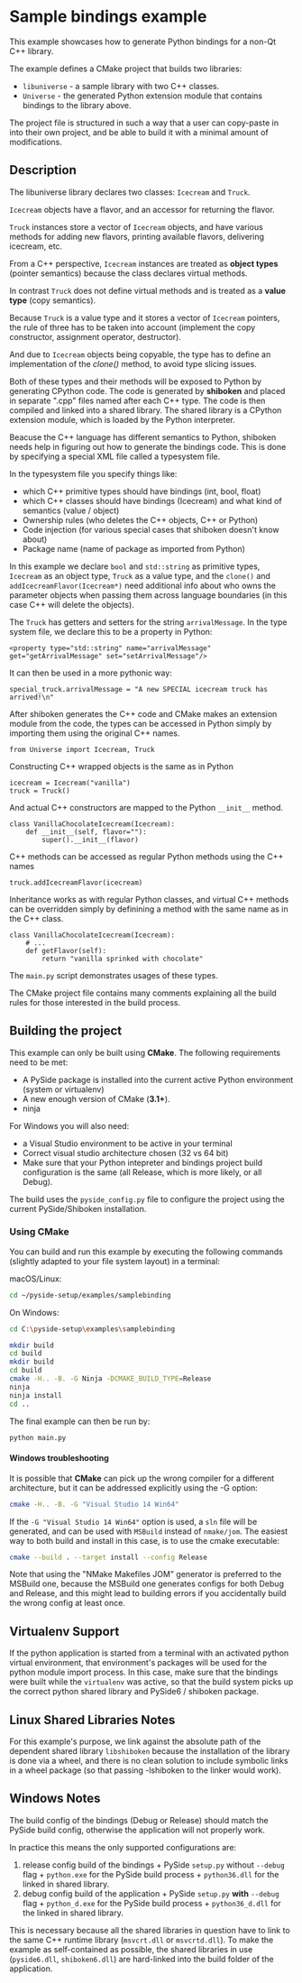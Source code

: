 # Sample bindings example

This example showcases how to generate Python bindings for a
non-Qt C++ library.

The example defines a CMake project that builds two libraries:
* `libuniverse` - a sample library with two C++ classes.
* `Universe` - the generated Python extension module that contains
  bindings to the library above.

The project file is structured in such a way that a user can copy-paste
in into their own project, and be able to build it with a minimal amount
of modifications.

## Description

The libuniverse library declares two classes: `Icecream` and `Truck`.

`Icecream` objects have a flavor, and an accessor for returning the
flavor.

`Truck` instances store a vector of `Icecream` objects, and have various
methods for adding new flavors, printing available flavors, delivering
icecream, etc.

From a C++ perspective, `Icecream` instances are treated as
**object types** (pointer semantics) because the class declares virtual
methods.

In contrast `Truck` does not define virtual methods and is treated as
a **value type** (copy semantics).

Because `Truck` is a value type and it stores a vector of `Icecream`
pointers, the rule of three has to be taken into account (implement the
copy constructor, assignment operator, destructor).

And due to `Icecream` objects being copyable, the type has to define an
implementation of the *clone()* method, to avoid type slicing issues.

Both of these types and their methods will be exposed to Python by
generating CPython code. The code is generated by **shiboken** and
placed in separate ".cpp" files named after each C++ type. The code is
then compiled and linked into a shared library. The shared library is a
CPython extension module, which is loaded by the Python interpreter.

Beacuse the C++ language has different semantics to Python, shiboken
needs help in figuring out how to generate the bindings code. This is
done by specifying a special XML file called a typesystem file.

In the typesystem file you specify things like:
 * which C++ primitive types should have bindings (int, bool, float)
 * which C++ classes should have bindings (Icecream) and what kind of
   semantics (value / object)
 * Ownership rules (who deletes the C++ objects, C++ or Python)
 * Code injection (for various special cases that shiboken doesn't know
   about)
 * Package name (name of package as imported from Python)

In this example we declare `bool` and `std::string` as primitive types,
`Icecream` as an object type, `Truck` as a value type,
and the `clone()` and `addIcecreamFlavor(Icecream*)` need additional
info about who owns the parameter objects when passing them across
language boundaries (in this case C++ will delete the objects).

The `Truck` has getters and setters for the string `arrivalMessage`.
In the type system file, we declare this to be a property in Python:

```
<property type="std::string" name="arrivalMessage" get="getArrivalMessage" set="setArrivalMessage"/>
```

It can then be used in a more pythonic way:

```
special_truck.arrivalMessage = "A new SPECIAL icecream truck has arrived!\n"
```

After shiboken generates the C++ code and CMake makes an extension
module from the code, the types can be accessed in Python simply by
importing them using the original C++ names.

```
from Universe import Icecream, Truck
```

Constructing C++ wrapped objects is the same as in Python
```
icecream = Icecream("vanilla")
truck = Truck()
```


And actual C++ constructors are mapped to the Python `__init__` method.
```
class VanillaChocolateIcecream(Icecream):
    def __init__(self, flavor=""):
        super().__init__(flavor)
```


C++ methods can be accessed as regular Python methods using the C++
names
```
truck.addIcecreamFlavor(icecream)
```


Inheritance works as with regular Python classes, and virtual C++
methods can be overridden simply by definining a method with the same
name as in the C++ class.
```
class VanillaChocolateIcecream(Icecream):
    # ...
    def getFlavor(self):
        return "vanilla sprinked with chocolate"

```


The `main.py` script demonstrates usages of these types.

The CMake project file contains many comments explaining all the build
rules for those interested in the build process.

## Building the project

This example can only be built using **CMake**.
The following requirements need to be met:

* A PySide package is installed into the current active Python
  environment (system or virtualenv)
* A new enough version of CMake (**3.1+**).
* ninja

For Windows you will also need:
* a Visual Studio environment to be active in your terminal
* Correct visual studio architecture chosen (32 vs 64 bit)
* Make sure that your Python intepreter and bindings project build
  configuration is the same (all Release, which is more likely,
  or all Debug).

The build uses the `pyside_config.py` file to configure the project
using the current PySide/Shiboken installation.

### Using CMake

You can build and run this example by executing the following commands
(slightly adapted to your file system layout) in a terminal:

macOS/Linux:
```bash
cd ~/pyside-setup/examples/samplebinding
```

On Windows:
```bash
cd C:\pyside-setup\examples\samplebinding
```

```bash
mkdir build
cd build
mkdir build
cd build
cmake -H.. -B. -G Ninja -DCMAKE_BUILD_TYPE=Release
ninja
ninja install
cd ..
```

The final example can then be run by:
```bash
python main.py
```

#### Windows troubleshooting

It is possible that **CMake** can pick up the wrong compiler
for a different architecture, but it can be addressed explicitly
using the -G option:

```bash
cmake -H.. -B. -G "Visual Studio 14 Win64"
```

If the `-G "Visual Studio 14 Win64"` option is used, a `sln` file
will be generated, and can be used with `MSBuild`
instead of `nmake/jom`.
The easiest way to both build and install in this case, is to use
the cmake executable:

```bash
cmake --build . --target install --config Release
```

Note that using the "NMake Makefiles JOM" generator is preferred to
the MSBuild one, because the MSBuild one generates configs for both
Debug and Release, and this might lead to building errors if you
accidentally build the wrong config at least once.

## Virtualenv Support

If the python application is started from a terminal with an activated
python virtual environment, that environment's packages will be used for
the python module import process.
In this case, make sure that the bindings were built while the
`virtualenv` was active, so that the build system picks up the correct
python shared library and PySide6 / shiboken package.

## Linux Shared Libraries Notes

For this example's purpose, we link against the absolute path of the
dependent shared library `libshiboken` because the
installation of the library is done via a wheel, and there is
no clean solution to include symbolic links in a wheel package
(so that passing -lshiboken to the linker would work).

## Windows Notes

The build config of the bindings (Debug or Release) should match
the PySide build config, otherwise the application will not properly
work.

In practice this means the only supported configurations are:

1. release config build of the bindings +
   PySide `setup.py` without `--debug` flag + `python.exe` for the
   PySide build process + `python36.dll` for the linked in shared
   library.
2. debug config build of the application +
   PySide `setup.py` **with** `--debug` flag + `python_d.exe` for the
   PySide build process + `python36_d.dll` for the linked in shared
   library.

This is necessary because all the shared libraries in question have to
link to the same C++ runtime library (`msvcrt.dll` or `msvcrtd.dll`).
To make the example as self-contained as possible, the shared libraries
in use (`pyside6.dll`, `shiboken6.dll`) are hard-linked into the build
folder of the application.
